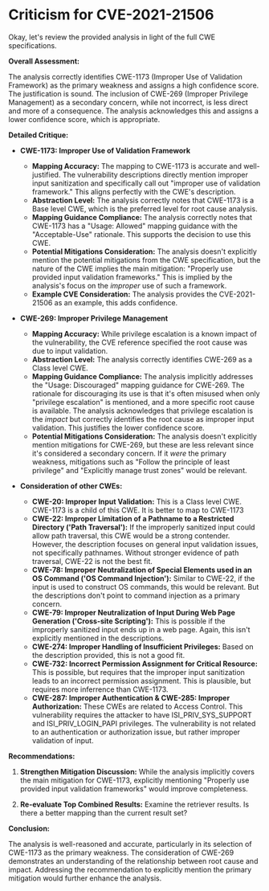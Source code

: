 # Criticism for CVE-2021-21506

Okay, let's review the provided analysis in light of the full CWE specifications.

**Overall Assessment:**

The analysis correctly identifies CWE-1173 (Improper Use of Validation Framework) as the primary weakness and assigns a high confidence score. The justification is sound. The inclusion of CWE-269 (Improper Privilege Management) as a secondary concern, while not incorrect, is less direct and more of a consequence. The analysis acknowledges this and assigns a lower confidence score, which is appropriate.

**Detailed Critique:**

*   **CWE-1173: Improper Use of Validation Framework**

    *   **Mapping Accuracy:**  The mapping to CWE-1173 is accurate and well-justified. The vulnerability descriptions directly mention improper input sanitization and specifically call out "improper use of validation framework."  This aligns perfectly with the CWE's description.
    *   **Abstraction Level:**  The analysis correctly notes that CWE-1173 is a Base level CWE, which is the preferred level for root cause analysis.
    *   **Mapping Guidance Compliance:** The analysis correctly notes that CWE-1173 has a "Usage: Allowed" mapping guidance with the "Acceptable-Use" rationale. This supports the decision to use this CWE.
    *   **Potential Mitigations Consideration:**  The analysis doesn't explicitly mention the potential mitigations from the CWE specification, but the nature of the CWE implies the main mitigation:  "Properly use provided input validation frameworks."  This is implied by the analysis's focus on the *improper* use of such a framework.
    *   **Example CVE Consideration:** The analysis provides the CVE-2021-21506 as an example, this adds confidence.

*   **CWE-269: Improper Privilege Management**

    *   **Mapping Accuracy:** While privilege escalation is a known impact of the vulnerability, the CVE reference specified the root cause was due to input validation.
    *   **Abstraction Level:**  The analysis correctly identifies CWE-269 as a Class level CWE.
    *   **Mapping Guidance Compliance:** The analysis implicitly addresses the "Usage: Discouraged" mapping guidance for CWE-269. The rationale for discouraging its use is that it's often misused when only "privilege escalation" is mentioned, and a more specific root cause is available.  The analysis acknowledges that privilege escalation is the *impact* but correctly identifies the root cause as improper input validation. This justifies the lower confidence score.
    *   **Potential Mitigations Consideration:** The analysis doesn't explicitly mention mitigations for CWE-269, but these are less relevant since it's considered a secondary concern. If it *were* the primary weakness, mitigations such as "Follow the principle of least privilege" and "Explicitly manage trust zones" would be relevant.

*   **Consideration of other CWEs:**

    *   **CWE-20: Improper Input Validation:** This is a Class level CWE. CWE-1173 is a child of this CWE. It is better to map to CWE-1173
    *   **CWE-22: Improper Limitation of a Pathname to a Restricted Directory ('Path Traversal'):** If the improperly sanitized input could allow path traversal, this CWE would be a strong contender. However, the description focuses on general input validation issues, not specifically pathnames. Without stronger evidence of path traversal, CWE-22 is not the best fit.
    *   **CWE-78: Improper Neutralization of Special Elements used in an OS Command ('OS Command Injection'):**  Similar to CWE-22, if the input is used to construct OS commands, this would be relevant. But the descriptions don't point to command injection as a primary concern.
    *   **CWE-79: Improper Neutralization of Input During Web Page Generation ('Cross-site Scripting'):**  This is possible if the improperly sanitized input ends up in a web page. Again, this isn't explicitly mentioned in the descriptions.
    *   **CWE-274: Improper Handling of Insufficient Privileges:** Based on the description provided, this is not a good fit.
    *   **CWE-732: Incorrect Permission Assignment for Critical Resource:** This is possible, but requires that the improper input sanitization leads to an incorrect permission assignment. This is plausible, but requires more inferrence than CWE-1173.
    *   **CWE-287: Improper Authentication & CWE-285: Improper Authorization:** These CWEs are related to Access Control. This vulnerability requires the attacker to have ISI_PRIV_SYS_SUPPORT and ISI_PRIV_LOGIN_PAPI privileges. The vulnerability is not related to an authentication or authorization issue, but rather improper validation of input.

**Recommendations:**

1.  **Strengthen Mitigation Discussion:**  While the analysis implicitly covers the main mitigation for CWE-1173, explicitly mentioning "Properly use provided input validation frameworks" would improve completeness.

2.  **Re-evaluate Top Combined Results:** Examine the retriever results. Is there a better mapping than the current result set?

**Conclusion:**

The analysis is well-reasoned and accurate, particularly in its selection of CWE-1173 as the primary weakness. The consideration of CWE-269 demonstrates an understanding of the relationship between root cause and impact. Addressing the recommendation to explicitly mention the primary mitigation would further enhance the analysis.